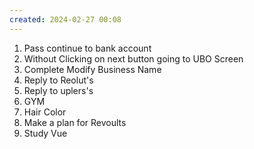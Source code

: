 ```yaml
---
created: 2024-02-27 00:08
---
```

1. Pass continue to bank account
2. Without Clicking on next button going to UBO Screen
3. Complete Modify Business Name
4. Reply to Reolut's 
5. Reply to uplers's
6. GYM
7. Hair Color
8. Make a plan for Revoults
9. Study Vue
